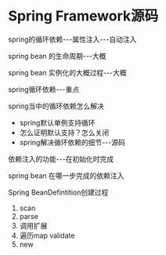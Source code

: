 # Spring Framework源码
spring的循环依赖---属性注入---自动注入

spring bean 的生命周期---大概

spring bean 实例化的大概过程---大概

spring循环依赖---重点



spring当中的循环依赖怎么解决

- spring默认单例支持循环
- 怎么证明默认支持？怎么关闭
- spring解决循环依赖的细节---源码



依赖注入的功能---在初始化时完成

spring bean 在哪一步完成的依赖注入



Spring BeanDefintition创建过程

1. scan
2. parse
3. 调用扩展
4. 遍历map validate
5. new
